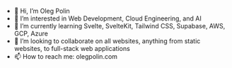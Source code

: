 - 👋 Hi, I’m Oleg Polin
- 👀 I’m interested in Web Development, Cloud Engineering, and AI
- 🌱 I’m currently learning Svelte, SvelteKit, Tailwind CSS, Supabase, AWS, GCP, Azure
- 💞️ I’m looking to collaborate on all websites, anything from static websites, to full-stack web applications
- 📫 How to reach me: olegpolin.com

<!---
olegpolin/olegpolin is a ✨ special ✨ repository because its `README.md` (this file) appears on your GitHub profile.
You can click the Preview link to take a look at your changes.
--->
